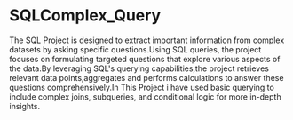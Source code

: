 # SQLComplex_Query
The SQL Project is designed to extract important information from complex datasets by asking specific questions.Using SQL queries, the project focuses on formulating targeted questions that explore various aspects of the data.By leveraging SQL's querying capabilities,the project retrieves relevant data points,aggregates and performs calculations to answer these questions comprehensively.In This Project i have used basic querying to include complex joins, subqueries, and conditional logic for more in-depth insights.
